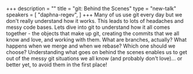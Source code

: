 +++
description = ""
title = "git: Behind the Scenes"
type = "new-talk"
speakers = [
        "daphna-regev",
]
+++
Many of us use git every day but we don't really understand how it works. This leads to lots of headaches and messy code bases. Lets dive into git to understand how it all comes together - the objects that make up git, creating the commits that we all know and love, and working with them. What are branches, actually? What happens when we merge and when we rebase? Which one should we choose? Understanding what goes on behind the scenes enables us to get out of the messy git situations we all know (and probably don't love)... or better yet, to avoid them in the first place!